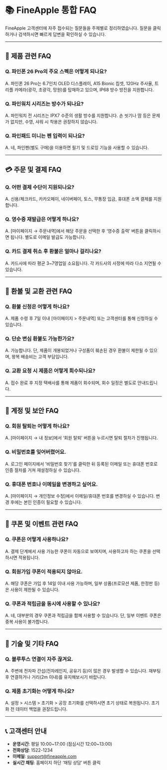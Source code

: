 
# 📚 FineApple 통합 FAQ

FineApple 고객센터에 자주 접수되는 질문들을 주제별로 정리하였습니다.
질문을 클릭하거나 검색하시면 빠르게 답변을 확인하실 수 있습니다.

---

## 📱 제품 관련 FAQ

### Q. 파인폰 26 Pro의 주요 스펙은 어떻게 되나요?
A. 파인폰 26 Pro는 6.7인치 OLED 디스플레이, A15 Bionic 칩셋, 120Hz 주사율, 트리플 카메라(광각, 초광각, 망원)를 탑재하고 있으며, IP68 방수 방진을 지원합니다.

### Q. 파인워치 시리즈는 방수가 되나요?
A. 파인워치 전 시리즈는 IPX7 수준의 생활 방수를 지원합니다. 손 씻기나 땀 등은 문제가 없지만, 수영, 샤워 시 착용은 권장하지 않습니다.

### Q. 파인패드 미니는 펜 입력이 되나요?
A. 네, 파인펜(별도 구매)을 이용하면 필기 및 드로잉 기능을 사용할 수 있습니다.

---

## 💳 주문 및 결제 FAQ

### Q. 어떤 결제 수단이 지원되나요?
A. 신용/체크카드, 카카오페이, 네이버페이, 토스, 무통장 입금, 휴대폰 소액 결제를 지원합니다.

### Q. 영수증 재발급은 어떻게 하나요?
A. [마이페이지 → 주문내역]에서 해당 주문을 선택한 후 ‘영수증 출력’ 버튼을 클릭하시면 됩니다. 별도로 이메일 발급도 가능합니다.

### Q. 카드 결제 취소 후 환불은 얼마나 걸리나요?
A. 카드사에 따라 평균 3~7영업일 소요됩니다. 각 카드사의 사정에 따라 다소 지연될 수 있습니다.

---

## 🔄 환불 및 교환 관련 FAQ

### Q. 환불 신청은 어떻게 하나요?
A. 제품 수령 후 7일 이내 [마이페이지 > 주문내역] 또는 고객센터를 통해 신청하실 수 있습니다.

### Q. 단순 변심 환불도 가능한가요?
A. 가능합니다. 단, 제품이 개봉되었거나 구성품이 훼손된 경우 환불이 제한될 수 있으며, 왕복 배송비는 고객 부담입니다.

### Q. 교환 요청 시 제품은 어떻게 회수되나요?
A. 접수 완료 후 지정 택배사를 통해 제품이 회수되며, 회수 일정은 별도로 안내드립니다.

---

## 👤 계정 및 보안 FAQ

### Q. 회원 탈퇴는 어떻게 하나요?
A. [마이페이지 → 내 정보]에서 ‘회원 탈퇴’ 버튼을 누르시면 탈퇴 절차가 진행됩니다.

### Q. 비밀번호를 잊어버렸어요.
A. 로그인 페이지에서 '비밀번호 찾기'를 클릭한 뒤 등록된 이메일 또는 휴대폰 번호로 인증 절차를 거쳐 재설정하실 수 있습니다.

### Q. 휴대폰 번호나 이메일을 변경하고 싶어요.
A. [마이페이지 → 개인정보 수정]에서 이메일/휴대폰 번호를 변경하실 수 있습니다. 변경 후에는 본인 인증이 필요할 수 있습니다.

---

## 🎁 쿠폰 및 이벤트 관련 FAQ

### Q. 쿠폰은 어떻게 사용하나요?
A. 결제 단계에서 사용 가능한 쿠폰이 자동으로 보여지며, 사용하고자 하는 쿠폰을 선택하시면 적용됩니다.

### Q. 회원가입 쿠폰이 적용되지 않아요.
A. 해당 쿠폰은 가입 후 14일 이내 사용 가능하며, 일부 상품(프로모션 제품, 한정판 등)은 사용이 제한될 수 있습니다.

### Q. 쿠폰과 적립금을 동시에 사용할 수 있나요?
A. 네, 대부분의 경우 쿠폰과 적립금을 함께 사용할 수 있습니다. 단, 일부 이벤트 쿠폰은 중복 사용이 불가합니다.

---

## 🧰 기술 및 기타 FAQ

### Q. 블루투스 연결이 자주 끊겨요.
A. 주변에 전자파 간섭(전자레인지, 공유기 등)이 많은 경우 발생할 수 있습니다. 재부팅 후 연결하거나 거리(2m 이내)를 유지해보시기 바랍니다.

### Q. 제품 초기화는 어떻게 하나요?
A. 설정 > 시스템 > 초기화 > 공장 초기화를 선택하시면 초기 상태로 복원됩니다. 초기화 전 데이터 백업을 권장드립니다.

---

## 📞 고객센터 안내

- **운영시간**: 평일 10:00~17:00 (점심시간 12:00~13:00)
- **전화상담**: 1522-1234
- **이메일**: support@fineapple.com
- **실시간 채팅**: 홈페이지 하단 ‘채팅 상담’ 버튼 클릭
